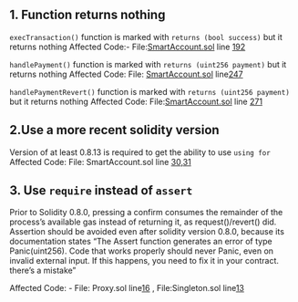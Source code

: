 ## 1. Function returns nothing
`execTransaction()` function is marked with `returns (bool success)` but it returns nothing
Affected Code:-
File:[SmartAccount.sol](https://github.com/code-423n4/2023-01-biconomy/blob/main/scw-contracts/contracts/smart-contract-wallet/SmartAccount.sol) line [192](https://github.com/code-423n4/2023-01-biconomy/blob/main/scw-contracts/contracts/smart-contract-wallet/SmartAccount.sol#L192)


`handlePayment()` function is marked with `returns (uint256 payment)` but it returns nothing
Affected Code: File: [SmartAccount.sol](https://github.com/code-423n4/2023-01-biconomy/blob/main/scw-contracts/contracts/smart-contract-wallet/SmartAccount.sol) line[247](https://github.com/code-423n4/2023-01-biconomy/blob/main/scw-contracts/contracts/smart-contract-wallet/SmartAccount.sol#L247)

`handlePaymentRevert()` function is marked with `returns (uint256 payment)` but it returns nothing
Affected Code: File:[SmartAccount.sol](https://github.com/code-423n4/2023-01-biconomy/blob/main/scw-contracts/contracts/smart-contract-wallet/SmartAccount.sol)  line [271](https://github.com/code-423n4/2023-01-biconomy/blob/main/scw-contracts/contracts/smart-contract-wallet/SmartAccount.sol#L271)


## 2.Use a more recent solidity version
Version of at least 0.8.13 is required to get the ability to use `using for`
Affected Code:
File: SmartAccount.sol line [30](https://github.com/code-423n4/2023-01-biconomy/blob/main/scw-contracts/contracts/smart-contract-wallet/SmartAccount.sol#L30),[31](https://github.com/code-423n4/2023-01-biconomy/blob/main/scw-contracts/contracts/smart-contract-wallet/SmartAccount.sol#L31)

## 3. Use `require` instead of `assert`
Prior to Solidity 0.8.0, pressing a confirm consumes the remainder of the process’s available gas instead of returning it, as request()/revert() did.
Assertion should be avoided even after solidity version 0.8.0, because its documentation states “The Assert function generates an error of type Panic(uint256). Code that works properly should never Panic, even on invalid external input. If this happens, you need to fix it in your contract. there’s a mistake”

Affected Code: - File: Proxy.sol line[16](https://github.com/code-423n4/2023-01-biconomy/blob/main/scw-contracts/contracts/smart-contract-wallet/Proxy.sol#L16) , File:Singleton.sol line[13](https://github.com/code-423n4/2023-01-biconomy/blob/main/scw-contracts/contracts/smart-contract-wallet/common/Singleton.sol#L13)